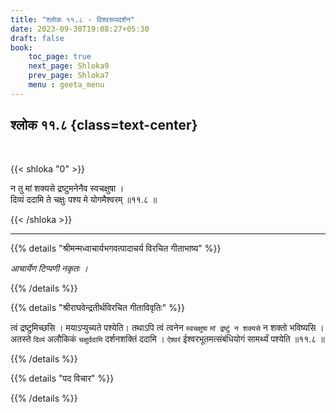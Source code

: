 ```yaml
---
title: "श्लोक ११.८ - विश्वरूपदर्शन"
date: 2023-09-30T19:08:27+05:30
draft: false
book:
    toc_page: true
    next_page: Shloka9
    prev_page: Shloka7
    menu : geeta_menu
---
```




## श्लोक ११.८ {class=text-center}

<br/>

{{< shloka  "0"  >}}

न तु मां शक्यसे द्रष्टुमनेनैव स्वचक्षुषा ।    
दिव्यं ददामि ते चक्षुः पश्य मे योगमैश्वरम् ॥११.८ ॥

{{< /shloka >}}

---


{{% details "श्रीमन्मध्वाचार्यभगवत्पादाचर्य विरचित  गीताभाष्य" %}}

*आचार्येण टिप्पणी नकृतः ।*

{{% /details %}}



{{% details "श्रीराघवेन्द्रतीर्थविरचित गीताविवृतिः" %}}

त्वं द्रष्टुमिच्छसि । मयाऽप्युच्यते पश्येति। 
तथाऽपि त्वं त्वनेन `स्वचक्षुषा` 
`मां द्रष्टुं न शक्यसे` न शक्तो भविष्यसि । 
अतस्ते `दिव्यं` अलौकिकं `चक्षुर्ददामि` 
दर्शनशक्तिं ददामि । `ऐश्वरं` ईश्वरभूतमत्संबंधियोगं 
सामर्थ्यं पश्येति ॥११.८ ॥

{{% /details %}}



{{% details "पद विचार" %}}


{{% /details %}}
